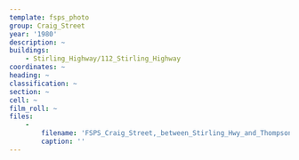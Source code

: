 ```yaml
---
template: fsps_photo
group: Craig_Street
year: '1980'
description: ~
buildings:
    - Stirling_Highway/112_Stirling_Highway
coordinates: ~
heading: ~
classification: ~
section: ~
cell: ~
film_roll: ~
files:
    -
        filename: 'FSPS_Craig_Street,_between_Stirling_Hwy_and_Thompson_Rd,_1-3-FGH,_1980.png'
        caption: ''
---
```

